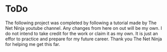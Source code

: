 # ToDo
The following project was completed by following a tutorial made by The Net Ninja youtube channel.
Any changes from here on out will be my own. I do not intend to take credit for the work or claim it as my own.
It is just an effor to practice and prepare for my future career. Thank you The Net Ninja for helping me get this far.
